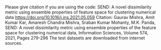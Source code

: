 Please give citation if you are using the code: SEND: A novel dissimilarity metric using ensemble properties of feature space for clustering numerical data
https://doi.org/10.1016/j.ins.2021.05.059
Citation: Gaurav Mishra, Amit Kumar Kar, Amaresh Chandra Mishra, Sraban Kumar Mohanty, M.K. Panda, SEND: A novel dissimilarity metric using ensemble properties of the feature space for clustering numerical data, Information Sciences, Volume 574, 2021, Pages 279-296
The test datasets are downloaded from internet sources.
